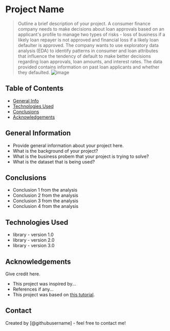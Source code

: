 # Project Name
> Outline a brief description of your project.
A consumer finance company needs to make decisions about loan approvals based on an applicant's profile to manage two types of risks - loss of business if a likely loan repayer is not approved and financial loss if a likely loan defaulter is approved. The company wants to use exploratory data analysis (EDA) to identify patterns in consumer and loan attributes that influence the tendency of default to make better decisions regarding loan approvals, loan amounts, and interest rates. The data provided contains information on past loan applicants and whether they defaulted.
![image](https://user-images.githubusercontent.com/124758310/218895139-0d1ebb2f-2a53-4c9d-82de-190f72faa1f1.png)


## Table of Contents
* [General Info](#general-information)
* [Technologies Used](#technologies-used)
* [Conclusions](#conclusions)
* [Acknowledgements](#acknowledgements)

<!-- You can include any other section that is pertinent to your problem -->

## General Information
- Provide general information about your project here.
- What is the background of your project?
- What is the business probem that your project is trying to solve?
- What is the dataset that is being used?

<!-- You don't have to answer all the questions - just the ones relevant to your project. -->

## Conclusions
- Conclusion 1 from the analysis
- Conclusion 2 from the analysis
- Conclusion 3 from the analysis
- Conclusion 4 from the analysis

<!-- You don't have to answer all the questions - just the ones relevant to your project. -->


## Technologies Used
- library - version 1.0
- library - version 2.0
- library - version 3.0

<!-- As the libraries versions keep on changing, it is recommended to mention the version of library used in this project -->

## Acknowledgements
Give credit here.
- This project was inspired by...
- References if any...
- This project was based on [this tutorial](https://www.example.com).


## Contact
Created by [@githubusername] - feel free to contact me!


<!-- Optional -->
<!-- ## License -->
<!-- This project is open source and available under the [... License](). -->

<!-- You don't have to include all sections - just the one's relevant to your project -->
